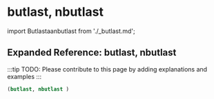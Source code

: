 # butlast, nbutlast

import Butlastaanbutlast from './_butlast.md';

<Butlastaanbutlast />

## Expanded Reference: butlast, nbutlast

:::tip
TODO: Please contribute to this page by adding explanations and examples
:::

```lisp
(butlast, nbutlast )
```
